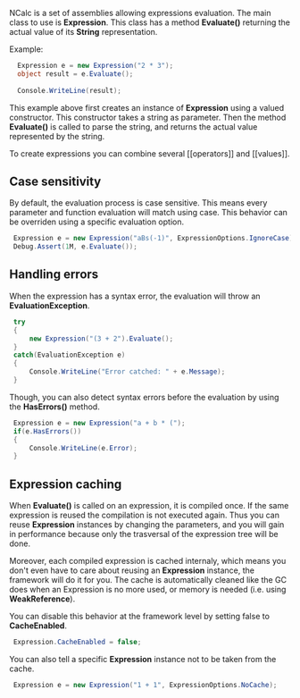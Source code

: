 NCalc is a set of assemblies allowing expressions evaluation. The main class to use is **Expression**.
This class has a method **Evaluate()** returning the actual value of its **String** representation.

Example:

```c#
  Expression e = new Expression("2 * 3");
  object result = e.Evaluate();
  
  Console.WriteLine(result);
```
This example above first creates an instance of **Expression** using a valued constructor. This constructor takes a string as parameter.
Then the method **Evaluate()** is called to parse the string, and returns the actual value represented by the string.

To create expressions you can combine several [[operators]] and [[values]].

## Case sensitivity

By default, the evaluation process is case sensitive. This means every parameter and function evaluation will match using case. This behavior can be overriden using a specific evaluation option.

```c#
 Expression e = new Expression("aBs(-1)", ExpressionOptions.IgnoreCase)
 Debug.Assert(1M, e.Evaluate());
```

## Handling errors

When the expression has a syntax error, the evaluation will throw an **EvaluationException**.

```c#
 try
 {
     new Expression("(3 + 2").Evaluate();
 }
 catch(EvaluationException e)
 {
     Console.WriteLine("Error catched: " + e.Message);
 }
```

Though, you can also detect syntax errors before the evaluation by using the **HasErrors()** method.

```c#
 Expression e = new Expression("a + b * (");
 if(e.HasErrors())
 {
     Console.WriteLine(e.Error);
 }
```

## Expression caching

When **Evaluate()** is called on an expression, it is compiled once. If the same expression is reused the compilation is not executed again. Thus you can reuse **Expression** instances by changing the parameters, and you will gain in performance because only the trasversal of the expression tree will be done.

Moreover, each compiled expression is cached internaly, which means you don't even have to care about reusing an **Expression** instance, the framework will do it for you. The cache is automatically cleaned like the GC does when an Expression is no more used, or memory is needed (i.e. using **WeakReference**). 

You can disable this behavior at the framework level by setting false to **CacheEnabled**.

```c#
 Expression.CacheEnabled = false;
```

You can also tell a specific **Expression** instance not to be taken from the cache.

```c#
 Expression e = new Expression("1 + 1", ExpressionOptions.NoCache);
```
